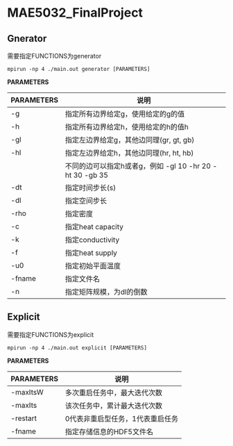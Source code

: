 # MAE5032_FinalProject
## Gnerator

需要指定FUNCTIONS为generator

```
mpirun -np 4 ./main.out generator [PARAMETERS]
```

**PARAMETERS**

| PARAMETERS | 说明                                                     |
| ---------- | -------------------------------------------------------- |
| -g         | 指定所有边界给定g，使用给定的g的值                       |
| -h         | 指定所有边界给定h，使用给定的h的值h                      |
| -gl        | 指定左边界给定g，其他边同理(gr, gt, gb)                  |
| -hl        | 指定左边界给定h，其他边同理(hr, ht, hb)                  |
|            | 不同的边可以指定h或者g，例如 -gl 10 -hr 20 -ht 30 -gb 35 |
| -dt        | 指定时间步长(s)                                          |
| -dl        | 指定空间步长                                             |
| -rho       | 指定密度                                                 |
| -c         | 指定heat capacity                                        |
| -k         | 指定conductivity                                         |
| -f         | 指定heat supply                                          |
| -u0        | 指定初始平面温度                                         |
| -fname     | 指定文件名                                               |
| -n         | 指定矩阵规模，为dl的倒数                                 |



## Explicit

需要指定FUNCTIONS为explicit

```
mpirun -np 4 ./main.out explicit [PARAMETERS]
```

**PARAMETERS**

| PARAMETERS | 说明                             |
| ---------- | -------------------------------- |
| -maxItsW   | 多次重启任务中，最大迭代次数     |
| -maxIts    | 该次任务中，累计最大迭代次数     |
| -restart   | 0代表非重启型任务，1代表重启任务 |
| -fname     | 指定存储信息的HDF5文件名         |

